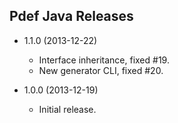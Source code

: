 Pdef Java Releases
------------------

- 1.1.0 (2013-12-22)
    - Interface inheritance, fixed #19.
    - New generator CLI, fixed #20.

- 1.0.0 (2013-12-19)
    - Initial release.
